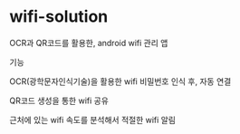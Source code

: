 # wifi-solution
OCR과 QR코드를 활용한, android wifi 관리 앱



기능

OCR(광학문자인식기술)을 활용한 wifi 비밀번호 인식 후, 자동 연결

QR코드 생성을 통한 wifi 공유

근처에 있는 wifi 속도를 분석해서 적절한 wifi 알림